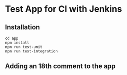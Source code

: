 # Test App for CI with Jenkins

## Installation

```
cd app
npm install
npm run test-unit
npm run test-integration
```

## Adding an 18th comment to the app
